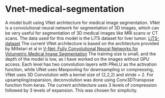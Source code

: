 # Vnet-medical-segmentation
A model built using VNet architecture for medical image segmentation.
VNet is a convolutional neural network for segmentation of 3D images,
which can be very useful for segmentation of 3D medical images like
MRI scans or CT scans.
The data used for this model is the LiTS dataset for liver tumor. 
[LiTS-dataset](https://www.kaggle.com/datasets/andrewmvd/lits-png)
The current VNet architecture is based on the architecture provided by
Milletari et al in [V-Net: Fully Convolutional Neural Networks for Volumetric Medical Image Segmentation](https://arxiv.org/abs/1606.04797)
The training size is small, and the depth of the model is low, as I have worked on the images without GPU access.
Each level has two convolution layers with PReLU as the activation function,
while UNet uses Maxpooling for downsampling or compressing, VNet uses 3D Convolution with a kernel size of (2,2,2) and stride = 2.
For upsampling/expansion, deconvolution was done using Conv3DTranspose function from keras.
The current architecture uses 3 levels of compression followed by 3 levels of expansion. This was chosen for simplicity.

